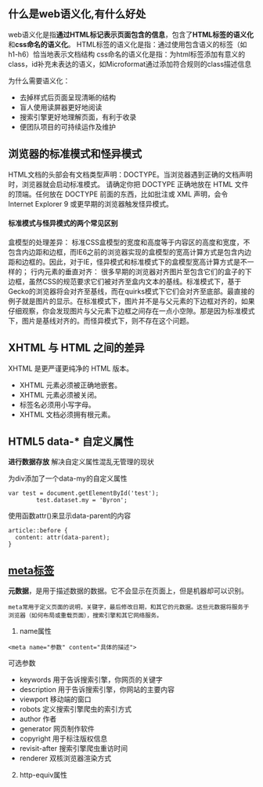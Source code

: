 ## 什么是web语义化,有什么好处
web语义化是指**通过HTML标记表示页面包含的信息**，包含了**HTML标签的语义化**和**css命名的语义化**。 
HTML标签的语义化是指：通过使用包含语义的标签（如h1-h6）恰当地表示文档结构 
css命名的语义化是指：为html标签添加有意义的class，id补充未表达的语义，如Microformat通过添加符合规则的class描述信息 

为什么需要语义化：
- 去掉样式后页面呈现清晰的结构
- 盲人使用读屏器更好地阅读
- 搜索引擎更好地理解页面，有利于收录
- 便团队项目的可持续运作及维护

## 浏览器的标准模式和怪异模式
HTML文档的头部会有文档类型声明：DOCTYPE。当浏览器遇到正确的文档声明时，浏览器就会启动标准模式。
请确定你把 DOCTYPE 正确地放在 HTML 文件的顶端。任何放在 DOCTYPE 前面的东西，比如批注或 XML 声明，会令 Internet Explorer 9 或更早期的浏览器触发怪异模式。
#### 标准模式与怪异模式的两个常见区别
盒模型的处理差异：
标准CSS盒模型的宽度和高度等于内容区的高度和宽度，不包含内边距和边框，而IE6之前的浏览器实现的盒模型的宽高计算方式是包含内边距和边框的。因此，对于IE，怪异模式和标准模式下的盒模型宽高计算方式是不一样的；
行内元素的垂直对齐：
很多早期的浏览器对齐图片至包含它们的盒子的下边框，虽然CSS的规范要求它们被对齐至盒内文本的基线。标准模式下，基于Gecko的浏览器将会对齐至基线，而在quirks模式下它们会对齐至底部。最直接的例子就是图片的显示。在标准模式下，图片并不是与父元素的下边框对齐的，如果仔细观察，你会发现图片与父元素下边框之间存在一点小空隙。那是因为标准模式下，图片是基线对齐的。而怪异模式下，则不存在这个问题。


## XHTML 与 HTML 之间的差异
XHTML 是更严谨更纯净的 HTML 版本。
- XHTML 元素必须被正确地嵌套。
- XHTML 元素必须被关闭。
- 标签名必须用小写字母。
- XHTML 文档必须拥有根元素。

## HTML5 data-* 自定义属性
**进行数据存放**
解决自定义属性混乱无管理的现状

为div添加了一个data-my的自定义属性
```
var test = document.getElementById('test');
        test.dataset.my = 'Byron';
```
使用函数attr()来显示data-parent的内容
```
article::before {
  content: attr(data-parent);
}
```

## [meta标签](https://segmentfault.com/a/1190000004279791)
**元数据**，是用于描述数据的数据。它不会显示在页面上，但是机器却可以识别。
```
meta常用于定义页面的说明，关键字，最后修改日期，和其它的元数据。这些元数据将服务于浏览器（如何布局或重载页面），搜索引擎和其它网络服务。
```
1. name属性
```
<meta name="参数" content="具体的描述">
```
可选参数
- keywords  用于告诉搜索引擎，你网页的关键字
- description  用于告诉搜索引擎，你网站的主要内容
- viewport  移动端的窗口
-  robots  定义搜索引擎爬虫的索引方式
- author  作者
-  generator 网页制作软件
- copyright  用于标注版权信息
- revisit-after  搜索引擎爬虫重访时间
- renderer  双核浏览器渲染方式
2. http-equiv属性
